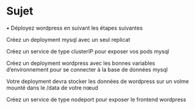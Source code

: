 # Sujet

  • Déployez wordpress en suivant les étapes suivantes
  
  Créez un deployment mysql avec un seul replicat

  Créez un service de type clusterIP pour exposer vos pods mysql

  Créez un deployment wordpress avec les bonnes variables d’environnement pour se connecter à la base de données mysql

  Votre deployment devra stocker les données de wordpress sur un volme mounté dans le /data de votre nœud

  Créez un service de type nodeport pour exposer le frontend wordpress
